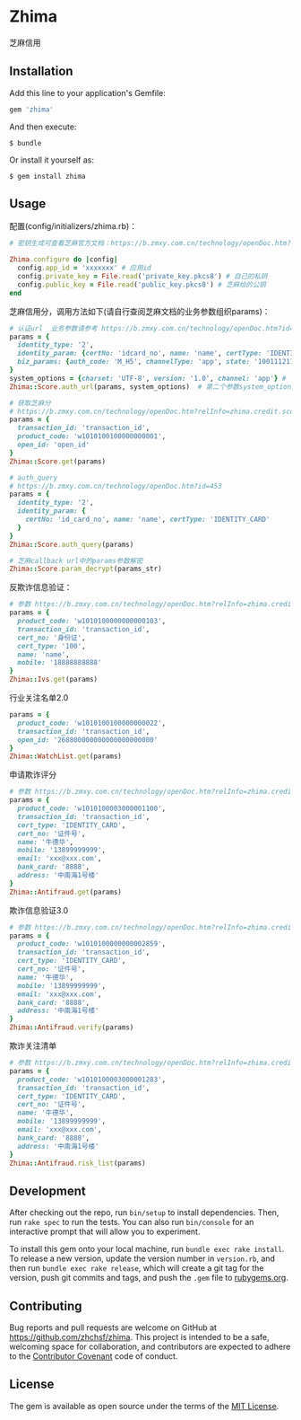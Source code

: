# Zhima

芝麻信用

## Installation

Add this line to your application's Gemfile:

```ruby
gem 'zhima'
```

And then execute:

    $ bundle

Or install it yourself as:

    $ gem install zhima

## Usage
配置(config/initializers/zhima.rb)：
```ruby
# 密钥生成可查看芝麻官方文档：https://b.zmxy.com.cn/technology/openDoc.htm?relInfo=RSA_INFO_DOC

Zhima.configure do |config|
  config.app_id = 'xxxxxxx' # 应用id
  config.private_key = File.read('private_key.pkcs8') # 自己的私钥
  config.public_key = File.read('public_key.pkcs8') # 芝麻给的公钥
end
```

芝麻信用分，调用方法如下(请自行查阅芝麻文档的业务参数组织params)：
```ruby
# 认证url  业务参数请参考 https://b.zmxy.com.cn/technology/openDoc.htm?id=67
params = {
  identity_type: '2', 
  identity_param: {certNo: 'idcard_no', name: 'name', certType: 'IDENTITY_CARD'}, 
  biz_params: {auth_code: 'M_H5', channelType: 'app', state: '100111211'}
}
system_options = {charset: 'UTF-8', version: '1.0', channel: 'app'} # 可省略，默认为这些参数
Zhima::Score.auth_url(params, system_options)  # 第二个参数system_options传入芝麻需要的系统参数，不传亦可（下同，省略）

# 获取芝麻分
# https://b.zmxy.com.cn/technology/openDoc.htm?relInfo=zhima.credit.score.get@1.0@1.4&relType=API_DOC&type=API_INFO_DOC&LEFT_MENU_MODEnull#Seq_1
params = {
  transaction_id: 'transaction_id', 
  product_code: 'w1010100100000000001',
  open_id: 'open_id'
}
Zhima::Score.get(params)

# auth_query
# https://b.zmxy.com.cn/technology/openDoc.htm?id=453
params = {
  identity_type: '2', 
  identity_param: {
    certNo: 'id_card_no', name: 'name', certType: 'IDENTITY_CARD'
  }
}
Zhima::Score.auth_query(params)

# 芝麻callback url中的params参数解密
Zhima::Score.param_decrypt(params_str)
```

反欺诈信息验证：
```ruby
# 参数 https://b.zmxy.com.cn/technology/openDoc.htm?relInfo=zhima.credit.ivs.detail.get@1.0@1.2&relType=API_DOC&type=API_INFO_DOC&LEFT_MENU_MODEnull
params = {
  product_code: 'w1010100000000000103',
  transaction_id: 'transaction_id',
  cert_no: '身份证',
  cert_type: '100',
  name: 'name',
  mobile: '18888888888'
}
Zhima::Ivs.get(params)
```

行业关注名单2.0
```ruby
params = {
  product_code: 'w1010100100000000022',
  transaction_id: 'transaction_id',
  open_id: '268800000000000000000000'
}
Zhima::WatchList.get(params)
```

申请欺诈评分
```ruby
# 参数 https://b.zmxy.com.cn/technology/openDoc.htm?relInfo=zhima.credit.antifraud.score.get@1.0@1.1&relType=API_DOC&LEFT_MENU_MODE=null&view_mode=null
params = {
  product_code: 'w1010100003000001100',
  transaction_id: 'transaction_id',
  cert_type: 'IDENTITY_CARD',
  cert_no: '证件号',
  name: '牛德华',
  mobile: '13899999999',
  email: 'xxx@xxx.com',
  bank_card: '8888',
  address: '中南海1号楼'
}
Zhima::Antifraud.get(params)
```

欺诈信息验证3.0
```ruby
# 参数 https://b.zmxy.com.cn/technology/openDoc.htm?relInfo=zhima.credit.antifraud.verify@1.0@1.1&relType=API_DOC&LEFT_MENU_MODE=null&view_mode=null
params = {
  product_code: 'w1010100000000002859',
  transaction_id: 'transaction_id',
  cert_type: 'IDENTITY_CARD',
  cert_no: '证件号',
  name: '牛德华',
  mobile: '13899999999',
  email: 'xxx@xxx.com',
  bank_card: '8888',
  address: '中南海1号楼'
}
Zhima::Antifraud.verify(params)
```

欺诈关注清单
```ruby
# 参数 https://b.zmxy.com.cn/technology/openDoc.htm?relInfo=zhima.credit.antifraud.risk.list@1.0@1.0&relType=API_DOC&LEFT_MENU_MODE=null&view_mode=null
params = {
  product_code: 'w1010100003000001283',
  transaction_id: 'transaction_id',
  cert_type: 'IDENTITY_CARD',
  cert_no: '证件号',
  name: '牛德华',
  mobile: '13899999999',
  email: 'xxx@xxx.com',
  bank_card: '8888',
  address: '中南海1号楼'
}
Zhima::Antifraud.risk_list(params)
```

## Development

After checking out the repo, run `bin/setup` to install dependencies. Then, run `rake spec` to run the tests. You can also run `bin/console` for an interactive prompt that will allow you to experiment.

To install this gem onto your local machine, run `bundle exec rake install`. To release a new version, update the version number in `version.rb`, and then run `bundle exec rake release`, which will create a git tag for the version, push git commits and tags, and push the `.gem` file to [rubygems.org](https://rubygems.org).

## Contributing

Bug reports and pull requests are welcome on GitHub at https://github.com/zhchsf/zhima. This project is intended to be a safe, welcoming space for collaboration, and contributors are expected to adhere to the [Contributor Covenant](http://contributor-covenant.org) code of conduct.


## License

The gem is available as open source under the terms of the [MIT License](http://opensource.org/licenses/MIT).

